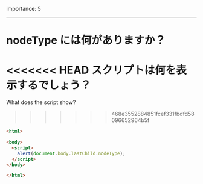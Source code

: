 importance: 5

---

# nodeType には何がありますか？

<<<<<<< HEAD
スクリプトは何を表示するでしょう？
=======
What does the script show?
>>>>>>> 468e3552884851fcef331fbdfd58096652964b5f

```html
<html>

<body>
  <script>
    alert(document.body.lastChild.nodeType);
  </script>
</body>

</html>
```
